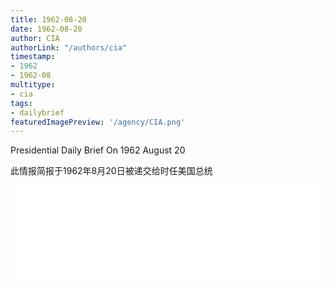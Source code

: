 ```yaml
---
title: 1962-08-20
date: 1962-08-20
author: CIA 
authorLink: "/authors/cia"
timestamp: 
- 1962
- 1962-08
multitype: 
- cia
tags: 
- dailybrief
featuredImagePreview: '/agency/CIA.png'
---
```



Presidential Daily Brief On 1962 August 20

此情报简报于1962年8月20日被递交给时任美国总统

<!--more-->





<div id="over" style="width:100%; overflow:hidden"> <iframe id="sFrame" name="sFrame" frameborder="no" border="0"  allowfullscreen marginwidth="0" scrolling="no" src = " /CIA/1962-08-20.html "  style = " position:absulute; width: 806px; top: 300;" > </iframe> </div>
